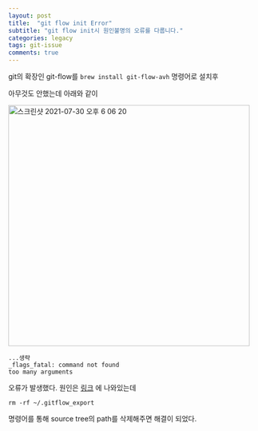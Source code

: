 ```yaml
---
layout: post
title:  "git flow init Error"
subtitle: "git flow init시 원인불명의 오류를 다룹니다."
categories: legacy
tags: git-issue
comments: true
---
```


git의 확장인 git-flow를 `brew install git-flow-avh` 명령어로 설치후

아무것도 안했는데 아래와 같이 

<img width="483" alt="스크린샷 2021-07-30 오후 6 06 20" src="https://user-images.githubusercontent.com/44861205/127629894-79eec275-5a63-4c15-b8c2-847206421ff8.png">


```
...생략
_flags_fatal: command not found
too many arguments
```

오류가 발생했다. 원인은 [링크](https://github.com/fork-dev/Tracker/issues/418) 에 나와있는데 

`rm -rf ~/.gitflow_export`

명령어를 통해 source tree의 path를 삭제해주면 해결이 되었다.

